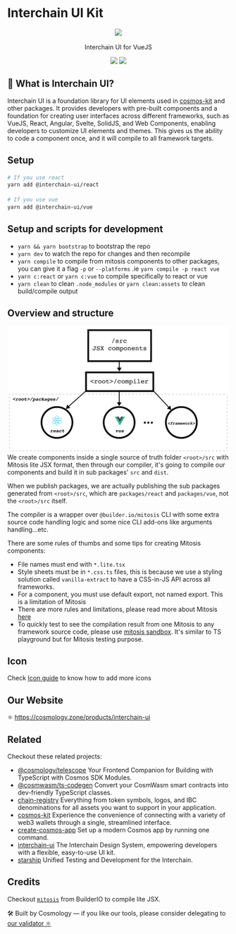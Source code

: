 # Interchain UI Kit

<p align="center" width="100%">
    <img height="250" src="https://github.com/cosmology-tech/interchain-ui/assets/545047/d08ac5da-cba7-461b-b707-d0fe2e2205fd" />
</p>

<p align="center" width="100%">
Interchain UI for VueJS
</p>

<p align="center" width="100%">
   <a href="https://www.npmjs.com/package/@interchain-ui/vue"><img height="20" src="https://img.shields.io/github/package-json/v/cosmology-tech/interchain-ui?filename=packages%2Fvue%2Fpackage.json"/></a>
  <a href="https://www.npmjs.com/package/@interchain-ui/vue">
    <img height="20" src="https://img.shields.io/npm/dt/@interchain-ui/vue" />
  </a>
</p>

## 🎨 What is Interchain UI?

Interchain UI is a foundation library for UI elements used in [cosmos-kit](https://github.com/cosmology-tech/cosmos-kit) and other packages. It provides developers with pre-built components and a foundation for creating user interfaces across different frameworks, such as VueJS, React, Angular, Svelte, SolidJS, and Web Components, enabling developers to customize UI elements and themes. This gives us the ability to code a component once, and it will compile to all framework targets.

## Setup

```bash
# If you use react
yarn add @interchain-ui/react

# If you use vue
yarn add @interchain-ui/vue
```

## Setup and scripts for development

- `yarn && yarn bootstrap` to bootstrap the repo
- `yarn dev` to watch the repo for changes and then recompile
- `yarn compile` to compile from mitosis components to other packages, you can give it a flag `-p` or `--platforms` .ie `yarn compile -p react vue`
- `yarn c:react` or `yarn c:vue` to compile specifically to react or vue
- `yarn clean` to clean `.node_modules` or `yarn clean:assets` to clean build/compile output

## Overview and structure

![Overview](./docs/overview-ui-kit.png)
We create components inside a single source of truth folder `<root>/src` with Mitosis lite JSX format, then through our compiler, it's going to compile our components and build it in sub packages' `src` and `dist`.

When we publish packages, we are actually publishing the sub packages generated from `<root>/src`, which are `packages/react` and `packages/vue`, not the `<root>/src` itself.

The compiler is a wrapper over `@builder.io/mitosis` CLI with some extra source code handling logic and some nice CLI add-ons like arguments handling...etc.

There are some rules of thumbs and some tips for creating Mitosis components:

- File names must end with `*.lite.tsx`
- Style sheets must be in `*.css.ts` files, this is because we use a styling solution called `vanilla-extract` to have a CSS-in-JS API across all frameworks.
- For a component, you must use default export, not named export. This is a limitation of Mitosis
- There are more rules and limitations, please read more about Mitosis [here](https://github.com/BuilderIO/mitosis/tree/main/docs)
- To quickly test to see the compilation result from one Mitosis to any framework source code, please use
[mitosis sandbox](https://mitosis.builder.io/). It's similar to TS playground but for Mitosis testing purpose.

## Icon

Check [Icon guide](./docs/icons.md) to know how to add more icons

## Our Website

⚛️ https://cosmology.zone/products/interchain-ui

## Related

Checkout these related projects:

* [@cosmology/telescope](https://github.com/cosmology-tech/telescope) Your Frontend Companion for Building with TypeScript with Cosmos SDK Modules.
* [@cosmwasm/ts-codegen](https://github.com/CosmWasm/ts-codegen) Convert your CosmWasm smart contracts into dev-friendly TypeScript classes.
* [chain-registry](https://github.com/cosmology-tech/chain-registry) Everything from token symbols, logos, and IBC denominations for all assets you want to support in your application.
* [cosmos-kit](https://github.com/cosmology-tech/cosmos-kit) Experience the convenience of connecting with a variety of web3 wallets through a single, streamlined interface.
* [create-cosmos-app](https://github.com/cosmology-tech/create-cosmos-app) Set up a modern Cosmos app by running one command.
* [interchain-ui](https://github.com/cosmology-tech/interchain-ui) The Interchain Design System, empowering developers with a flexible, easy-to-use UI kit.
* [starship](https://github.com/cosmology-tech/starship) Unified Testing and Development for the Interchain.

## Credits

Checkout [`mitosis`](https://github.com/BuilderIO/mitosis) from BuilderIO to compile lite JSX. 

🛠 Built by Cosmology — if you like our tools, please consider delegating to [our validator ⚛️](https://cosmology.zone/validator)